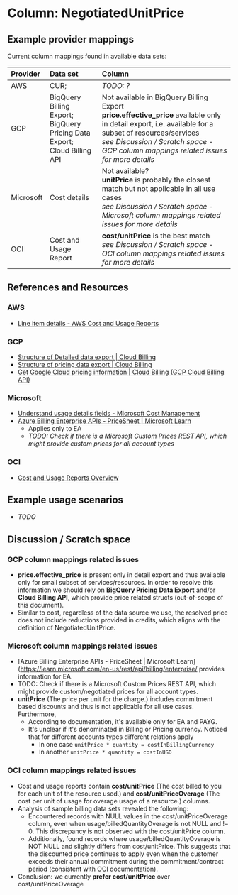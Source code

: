 # Column: NegotiatedUnitPrice

## Example provider mappings

Current column mappings found in available data sets:

| Provider  | Data set                     | Column                   |
|:----------|:-----------------------------|:-------------------------|
| AWS       | CUR;                         | *TODO: ?*                |
| GCP       | BigQuery Billing Export;<br>BigQuery Pricing Data Export;<br>Cloud Billing API | Not available in BigQuery Billing Export<br>**price.effective_price** available only in detail export, i.e. available for a subset of resources/services<br>*see Discussion / Scratch space - GCP column mappings related issues for more details* |
| Microsoft | Cost details                 | Not available?<br>**unitPrice** is probably the closest match but not applicable in all use cases<br>*see Discussion / Scratch space - Microsoft column mappings related issues for more details* |
| OCI       | Cost and Usage Report        | **cost/unitPrice** is the best match<br>*see Discussion / Scratch space - OCI column mappings related issues for more details* |

## References and Resources

### AWS

* [Line item details - AWS Cost and Usage Reports](https://docs.aws.amazon.com/cur/latest/userguide/Lineitem-columns.html)

### GCP

* [Structure of Detailed data export | Cloud Billing](https://cloud.google.com/billing/docs/how-to/export-data-bigquery-tables/detailed-usage)
* [Structure of pricing data export | Cloud Billing](https://cloud.google.com/billing/docs/how-to/export-data-bigquery-tables/pricing-data)
* [Get Google Cloud pricing information | Cloud Billing (GCP Cloud Billing API)](https://cloud.google.com/billing/docs/how-to/get-pricing-information-api)

### Microsoft

* [Understand usage details fields - Microsoft Cost Management](https://learn.microsoft.com/en-us/azure/cost-management-billing/automate/understand-usage-details-fields)
* [Azure Billing Enterprise APIs - PriceSheet | Microsoft Learn](https://learn.microsoft.com/en-us/rest/api/billing/enterprise/billing-enterprise-api-pricesheet)
  * Applies only to EA
  * *TODO: Check if there is a Microsoft Custom Prices REST API, which might provide custom prices for all account types*

### OCI

* [Cost and Usage Reports Overview](https://docs.oracle.com/en-us/iaas/Content/Billing/Concepts/usagereportsoverview.htm)

## Example usage scenarios

* *TODO*

## Discussion / Scratch space

### GCP column mappings related issues

* **price.effective_price** is present only in detail export and thus available only for small subset of services/resources. In order to resolve this information we should rely on **BigQuery Pricing Data Export** and/or **Cloud Billing API**, which provide price related structs (out-of-scope of this document).
* Similar to cost, regardless of the data source we use, the resolved price does not include reductions provided in credits, which aligns with the definition of NegotiatedUnitPrice.

### Microsoft column mappings related issues

* [Azure Billing Enterprise APIs - PriceSheet | Microsoft Learn](https://learn.microsoft.com/en-us/rest/api/billing/enterprise/ provides information for EA.
* TODO: Check if there is a Microsoft Custom Prices REST API, which might provide custom/negotiated prices for all account types.
* **unitPrice** (The price per unit for the charge.) includes commitment based discounts and thus is not applicable for all use cases. Furthermore,   
  * According to  documentation, it's available only for EA and PAYG.
  * It's unclear if it's denominated in Billing or Pricing currency. Noticed that for different accounts types different relations apply
    * In one case `unitPrice * quantity = costInBillingCurrency`
    * In another `unitPrice * quantity = costInUSD`

### OCI column mappings related issues

* Cost and usage reports contain **cost/unitPrice** (The cost billed to you for each unit of the resource used.) and **cost/unitPriceOverage** (The cost per unit of usage for overage usage of a resource.) columns.
* Analysis of sample billing data sets revealed the following:
  * Encountered records with NULL values in the cost/unitPriceOverage column, even when usage/billedQuantityOverage is not NULL and != 0. This discrepancy is not observed with the cost/unitPrice column.
  * Additionally, found records where usage/billedQuantityOverage is NOT NULL and slightly differs from cost/unitPrice. This suggests that the discounted price continues to apply even when the customer exceeds their annual commitment during the commitment/contract period (consistent with OCI documentation).
* Conclusion: we currently **prefer cost/unitPrice** over cost/unitPriceOverage